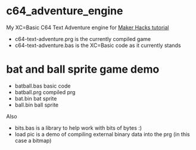 # c64_adventure_engine
My XC=Basic C64 Text Adventure engine for [Maker Hacks tutorial](https://makerhacks.com)

* c64-text-adventure.prg is the currently compiled game
* c64-text-adventure.bas is the XC=Basic code as it currently stands

# bat and ball sprite game demo

* batball.bas basic code
* batball.prg compiled prg
* bat.bin bat sprite
* ball.bin ball sprite

Also
* bits.bas is a library to help work with bits of bytes :)
* load pic is a demo of compiling external binary data into the prg (in this case a bitmap)
